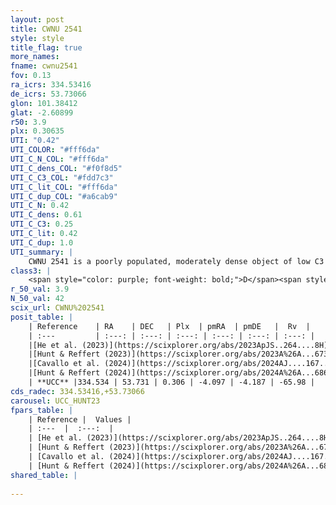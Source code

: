 ```yaml
---
layout: post
title: CWNU 2541
style: style
title_flag: true
more_names: 
fname: cwnu2541
fov: 0.13
ra_icrs: 334.53416
de_icrs: 53.73066
glon: 101.38412
glat: -2.60899
r50: 3.9
plx: 0.30635
UTI: "0.42"
UTI_COLOR: "#fff6da"
UTI_C_N_COL: "#fff6da"
UTI_C_dens_COL: "#f0f8d5"
UTI_C_C3_COL: "#fdd7c3"
UTI_C_lit_COL: "#fff6da"
UTI_C_dup_COL: "#a6cab9"
UTI_C_N: 0.42
UTI_C_dens: 0.61
UTI_C_C3: 0.25
UTI_C_lit: 0.42
UTI_C_dup: 1.0
UTI_summary: |
    CWNU 2541 is a poorly populated, moderately dense object of low C3 quality. It was recently reported in the literature.
class3: |
    <span style="color: purple; font-weight: bold;">D</span><span style="color: #FFC300; font-weight: bold;">B</span>
r_50_val: 3.9
N_50_val: 42
scix_url: CWNU%202541
posit_table: |
    | Reference    | RA    | DEC   | Plx  | pmRA  | pmDE   |  Rv  |
    | :---         | :---: | :---: | :---: | :---: | :---: | :---: |
    |[He et al. (2023)](https://scixplorer.org/abs/2023ApJS..264....8H) | 334.511 | 53.746 | 0.322 | -4.111 | -4.18 | -65.98 |
    |[Hunt & Reffert (2023)](https://scixplorer.org/abs/2023A%26A...673A.114H) | 334.537 | 53.721 | 0.305 | -4.088 | -4.169 | -65.991 |
    |[Cavallo et al. (2024)](https://scixplorer.org/abs/2024AJ....167...12C) | 334.623 | 53.812 | 0.305 | -- | -- | -- |
    |[Hunt & Reffert (2024)](https://scixplorer.org/abs/2024A%26A...686A..42H) | 334.537 | 53.721 | 0.305 | -4.088 | -4.169 | -65.991 |
    | **UCC** |334.534 | 53.731 | 0.306 | -4.097 | -4.187 | -65.98 | 
cds_radec: 334.53416,+53.73066
carousel: UCC_HUNT23
fpars_table: |
    | Reference |  Values |
    | :---  |  :---:  |
    | [He et al. (2023)](https://scixplorer.org/abs/2023ApJS..264....8H) | `A0=2.0, m-M=12.25, logAge=8.65` |
    | [Hunt & Reffert (2023)](https://scixplorer.org/abs/2023A%26A...673A.114H) | `AV50=1.259, diffAV50=2.43, MOD50=12.392, logAge50=7.892` |
    | [Cavallo et al. (2024)](https://scixplorer.org/abs/2024AJ....167...12C) | `AV50=2.07, dMod50=12.47, logAge50=7.71, [Fe/H]50=-0.09` |
    | [Hunt & Reffert (2024)](https://scixplorer.org/abs/2024A%26A...686A..42H) | `MassJ=213.381` |
shared_table: |
    
---
```


